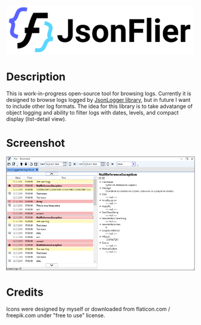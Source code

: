 <p align="center" style="max-width: 500px;">
    <img src="https://raw.githubusercontent.com/Aviuz/JsonFlier/master/Design/Logo.png" alt="JsonFlier" />
</p>

# Description
This is work-in-progress open-source tool for browsing logs. Currently it is designed to browse logs logged by [JsonLogger library](https://github.com/Aviuz/JsonLogger), but in future I want to include other log formats. The idea for this library is to take advatange of object logging and ability to filter logs with dates, levels, and compact display (list-detail view).

# Screenshot
![JsonLogger Screenshot](/Docs/Screenshot.png)

# Credits
Icons were designed by myself or downloaded from flaticon.com / freepik.com under "free to use" license.
